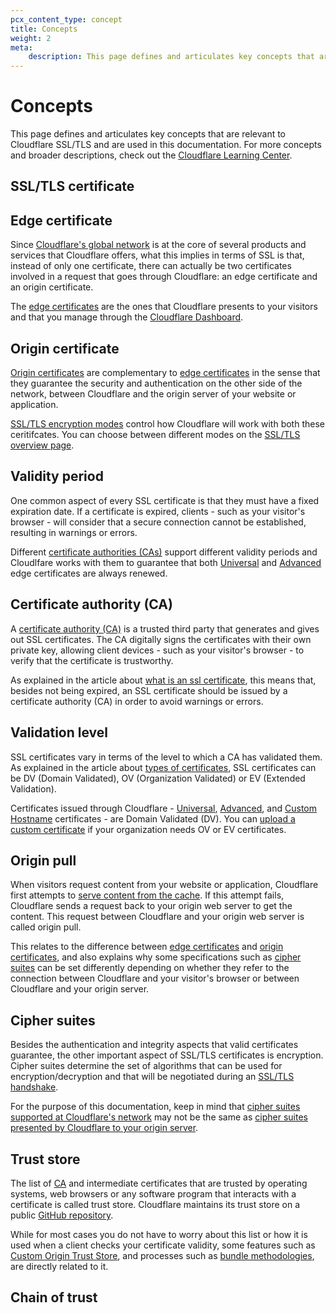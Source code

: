 ```yaml
---
pcx_content_type: concept
title: Concepts
weight: 2
meta: 
    description: This page defines and articulates key concepts that are relevant to Cloudflare SSL/TLS and are used in the Cloudflare SSL/TLS documentation.
---
```


# Concepts

This page defines and articulates key concepts that are relevant to Cloudflare SSL/TLS and are used in this documentation. For more concepts and broader descriptions, check out the [Cloudflare Learning Center](https://www.cloudflare.com/learning/ssl/what-is-ssl/).

## SSL/TLS certificate



## Edge certificate

Since [Cloudflare's global network](https://www.cloudflare.com/network/) is at the core of several products and services that Cloudflare offers, what this implies in terms of SSL is that, instead of only one certificate, there can actually be two certificates involved in a request that goes through Cloudflare: an edge certificate and an origin certificate.

The [edge certificates](/ssl/edge-certificates/) are the ones that Cloudflare presents to your visitors and that you manage through the [Cloudflare Dashboard](https://dash.cloudflare.com/?to=/:account/:zone/ssl-tls/edge-certificates).

## Origin certificate

[Origin certificates](/ssl/origin-configuration/) are complementary to [edge certificates](#edge-certificate) in the sense that they guarantee the security and authentication on the other side of the network, between Cloudflare and the origin server of your website or application.

[SSL/TLS encryption modes](/ssl/origin-configuration/ssl-modes/) control how Cloudflare will work with both these ceritifcates. You can choose between different modes on the [SSL/TLS overview page](https://dash.cloudflare.com/?to=/:account/:zone/ssl-tls).

## Validity period

One common aspect of every SSL certificate is that they must have a fixed expiration date. If a certificate is expired, clients - such as your visitor's browser - will consider that a secure connection cannot be established, resulting in warnings or errors.

Different [certificate authorities (CAs)](#certificate-authority) support different validity periods and Cloudlfare works with them to guarantee that both [Universal](/ssl/edge-certificates/universal-ssl/) and [Advanced](/ssl/edge-certificates/advanced-certificate-manager/) edge certificates are always renewed.

## Certificate authority (CA)

A [certificate authority (CA)](/ssl/reference/certificate-authorities/) is a trusted third party that generates and gives out SSL certificates. The CA digitally signs the certificates with their own private key, allowing client devices - such as your visitor's browser - to verify that the certificate is trustworthy.

As explained in the article about [what is an ssl certificate](https://www.cloudflare.com/learning/ssl/what-is-an-ssl-certificate/), this means that, besides not being expired, an SSL certificate should be issued by a certificate authority (CA) in order to avoid warnings or errors.

## Validation level

SSL certificates vary in terms of the level to which a CA has validated them. As explained in the article about [types of certificates](https://www.cloudflare.com/learning/ssl/types-of-ssl-certificates/), SSL certificates can be DV (Domain Validated), OV (Organization Validated) or EV (Extended Validation).

Certificates issued through Cloudflare - [Universal](/ssl/edge-certificates/universal-ssl/), [Advanced](/ssl/edge-certificates/advanced-certificate-manager/), and [Custom Hostname](/cloudflare-for-platforms/cloudflare-for-saas/security/certificate-management/) certificates - are Domain Validated (DV). You can [upload a custom certificate](/ssl/edge-certificates/custom-certificates/) if your organization needs OV or EV certificates.

## Origin pull

When visitors request content from your website or application, Cloudflare first attempts to [serve content from the cache](https://www.cloudflare.com/learning/cdn/what-is-caching/). If this attempt fails, Cloudflare sends a request back to your origin web server to get the content. This request between Cloudflare and your origin web server is called origin pull.

This relates to the difference between [edge certificates](#edge-certificate) and [origin certificates](#origin-certificate), and also explains why some specifications such as [cipher suites](#cipher-suites) can be set differently depending on whether they refer to the connection between Cloudflare and your visitor's browser or between Cloudflare and your origin server.

## Cipher suites

Besides the authentication and integrity aspects that valid certificates guarantee, the other important aspect of SSL/TLS certificates is encryption. Cipher suites determine the set of algorithms that can be used for encryption/decryption and that will be negotiated during an [SSL/TLS handshake](https://www.cloudflare.com/learning/ssl/what-happens-in-a-tls-handshake/).

For the purpose of this documentation, keep in mind that [cipher suites supported at Cloudflare's network](/ssl/reference/cipher-suites/supported-cipher-suites/) may not be the same as [cipher suites presented by Cloudflare to your origin server](/ssl/origin-configuration/cipher-suites/).

## Trust store

The list of [CA](#certificate-authority-ca) and intermediate certificates that are trusted by operating systems, web browsers or any software program that interacts with a certificate is called trust store. Cloudflare maintains its trust store on a public [GitHub repository](https://github.com/cloudflare/cfssl_trust).

While for most cases you do not have to worry about this list or how it is used when a client checks your certificate validity, some features such as [Custom Origin Trust Store](/ssl/origin-configuration/custom-origin-trust-store/), and processes such as [bundle methodologies](/ssl/edge-certificates/custom-certificates/bundling-methodologies/), are directly related to it.

## Chain of trust
